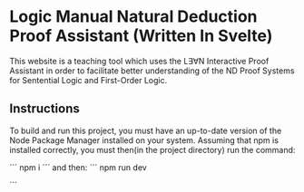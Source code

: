# Logic Manual Natural Deduction Proof Assistant (Written In Svelte)
This website is a teaching tool which uses the L∃∀N Interactive Proof Assistant in order to facilitate better understanding of the ND Proof Systems for Sentential Logic and First-Order Logic. 


## Instructions
To build and run this project, you must have an up-to-date version of the Node Package Manager installed on your system. Assuming that npm is installed correctly, you must then(in the project directory) run the command:

´´´
npm i
´´´
and then:
´´´
npm run dev

´´´


